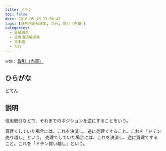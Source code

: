 ```yaml
---
title: ドテン
toc: false
date: 2018-05-18 13:58:47
tags: [证券用语解说集, た行, 取引（売買）]
categories:
  - 金融服务
  - 证券用语解说集
  - 日本語
  - た行
---
```


`分類：` [取引（売買）](/tags/取引（売買）/)

## ひらがな

どてん

## 説明

信用取引などで、それまでのポジションを逆にすることをいう。

買建てしていた場合には、これを決済し、逆に売建てすること。これを「ドテン売り越し」という。 売建てしていた場合には、これを決済し、逆に買建てすること。これを「ドテン買い越し」という。
